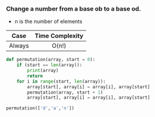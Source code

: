 ### Change a  number from a base ob to a base od.
* n is the number of elements

| Case          | Time Complexity |
| ------------- |:---------------:|
| Always        | O(n!)          |


```python   
def permutation(array, start = 0):
    if (start == len(array)):
        print(array)
        return
    for i in range(start, len(array)):
        array[start], array[i] = array[i], array[start]
        permutation(array, start + 1)
        array[start], array[i] = array[i], array[start]

permutation(['d','a','n'])
```

